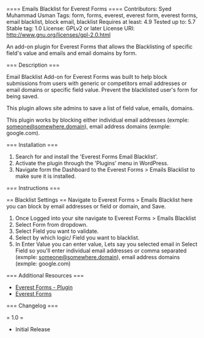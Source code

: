 ==== Emails Blacklist for Everest Forms ====
Contributors: Syed Muhammad Usman
Tags: form, forms, everest, everest form, everest forms, email blacklist, block email, blacklist
Requires at least: 4.9
Tested up to: 5.7
Stable tag: 1.0
License: GPLv2 or later
License URI: http://www.gnu.org/licenses/gpl-2.0.html

An add-on plugin for Everest Forms that allows the Blacklisting of specific field's value and emails and email domains by form.

=== Description ===

Email Blacklist Add-on for Everest Forms was built to help block submissions from users with generic or competitors email addresses or email domains or specific field value. Prevent the blacklisted user's form for being saved.

This plugin allows site admins to save a list of field value, emails, domains.

This plugin works by blocking either individual email addresses (exmple: someone@somewhere.domain), email address domains (exmple: google.com).

=== Installation ===

1. Search for and install the 'Everest Forms Email Blacklist'.
2. Activate the plugin through the 'Plugins' menu in WordPress.
3. Navigate form the Dashboard to the Everest Forms > Emails Blacklist to make sure it is installed.

=== Instructions ===

== Blacklist Settings ==
Navigate to Everest Forms > Emails Blacklist here you can block by email addresses or field or domain, and Save. 

1. Once Logged into your site navigate to Everest Forms > Emails Blacklist
2. Select Form from dropdown.
2. Select Field you want to validate.
3. Select by which logic/ Field you want to blacklist.
4. In Enter Value you can enter value, Lets say you selected email in Select Field so you'll enter individual email addresses or comma separated (exmple: someone@somewhere.domain), email address domains (exmple: google.com)

=== Additional Resources ===
* [Everest Forms - Plugin](https://wordpress.org/plugins/everest-forms/)
* [Everest Forms](https://wpeverest.com/wordpress-plugins/everest-forms/)

=== Changelog ===

= 1.0 =
* Initial Release
